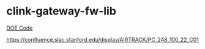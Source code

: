 # clink-gateway-fw-lib

[DOE Code](https://www.osti.gov/doecode/biblio/77550)

https://confluence.slac.stanford.edu/display/AIRTRACK/PC_248_100_22_C01
